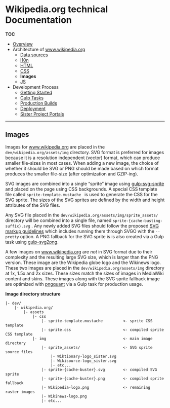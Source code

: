 # Wikipedia.org technical Documentation
**TOC**

- [Overview](../README.md)
- Architecture of www.wikipedia.org
	- [Data sources](data.md)
	- [l10n](l10n.md)
	- [HTML](html.md)
	- [CSS](css.md)
	- **Images**
	- [JS](javascript.md)
- Development Process
	- [Getting Started](../development/getting_started.md)
	- [Gulp Tasks](../development/gulp.md)
	- [Production Builds](../development/prod.md)
	- [Deployment](../development/deploy.md)
	- [Sister Project Portals](../development/sister_portals.md)

---
## Images
Images for www.wikipedia.org are placed in the `dev/wikipedia.org/assets/img` directory. SVG format is preferred for images because it is a resolution independent (vector) format, which can produce smaller file-sizes in most cases. When adding a new image, the choice of whether it should be SVG or PNG should be made based on which format produces the smaller file-size (after optimization and GZIP-ing).

SVG images are combined into a single “sprite” image using [gulp-svg-sprite](https://github.com/jkphl/gulp-svg-sprite) and placed on the page using CSS backgrounds. A special CSS template file called `sprite-template.mustache ` is used to generate the CSS for the SVG sprite. The sizes of the SVG sprites are defined by the width and height attributes of the SVG files.

Any SVG file placed in the `dev/wikipedia.org/assets/img/sprite_assets/` directory will be combined into a single file, named `sprite-{cache-busting-suffix}.svg` . Any newly added SVG files should follow the proposed [SVG markup guidelines](https://phabricator.wikimedia.org/T178867) which includes running them through SVGO with the `--pretty` option. A PNG fallback for the SVG sprite is is also created via a Gulp task using [gulp-svg2png](https://www.npmjs.com/package/gulp-svg2png).

A few images on www.wikipedia.org are *not* in SVG format due to their complexity and the resulting large SVG size, which is larger than the PNG version. These image are the Wikipedia  globe logo and the Wikinews logo. These two images are placed in the  `dev/wikipedia.org/assets/img` directory at 1x, 1.5x and 2x sizes. These sizes match the sizes of images in MediaWiki content and skins. These images along with the SVG sprite fallback image are optimized with [pngquant](https://pngquant.org/) via a Gulp task for production usage.

**Image directory structure**

```
|- dev/
    |- wikipedia.org/
        |- assets
            |- css
                |- sprite-template.mustache         <- sprite CSS template
                |- sprite.css                       <- compiled sprite CSS template
            |- img                                  <- main image directory
                |- sprite_assets/                   <- SVG sprite source files
                    |- Wiktionary-logo_sister.svg
                    |- Wikisource-logo_sister.svg
                    |- etc...
                |- sprite-{cache-buster}.svg        <- compiled SVG sprite
                |- sprite-{cache-buster}.png        <- compiled sprite fallback
                |- Wikipedia-logo.png               <- remaining raster images
                |- Wikinews-logo.png
                |- etc...
```
